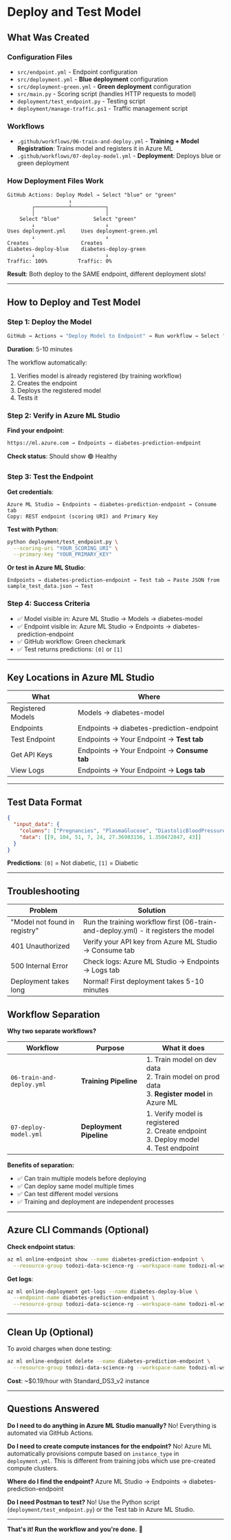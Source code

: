 # Deploy and Test Model

## What Was Created

### Configuration Files
- `src/endpoint.yml` - Endpoint configuration
- `src/deployment.yml` - **Blue deployment** configuration
- `src/deployment-green.yml` - **Green deployment** configuration
- `src/main.py` - Scoring script (handles HTTP requests to model)
- `deployment/test_endpoint.py` - Testing script
- `deployment/manage-traffic.ps1` - Traffic management script

### Workflows
- `.github/workflows/06-train-and-deploy.yml` - **Training + Model Registration**: Trains model and registers it in Azure ML
- `.github/workflows/07-deploy-model.yml` - **Deployment**: Deploys blue or green deployment

### How Deployment Files Work

```
GitHub Actions: Deploy Model → Select "blue" or "green"
                    ↓
        ┌───────────┴───────────┐
        │                       │
    Select "blue"           Select "green"
        ↓                       ↓
Uses deployment.yml     Uses deployment-green.yml
        ↓                       ↓
Creates                 Creates
diabetes-deploy-blue    diabetes-deploy-green
        ↓                       ↓
Traffic: 100%          Traffic: 0%
```

**Result**: Both deploy to the SAME endpoint, different deployment slots!

---

## How to Deploy and Test Model

### Step 1: Deploy the Model

```bash
GitHub → Actions → "Deploy Model to Endpoint" → Run workflow → Select "production" → Run
```

**Duration**: 5-10 minutes

The workflow automatically:
1. Verifies model is already registered (by training workflow)
2. Creates the endpoint
3. Deploys the registered model
4. Tests it

### Step 2: Verify in Azure ML Studio

**Find your endpoint**:
```
https://ml.azure.com → Endpoints → diabetes-prediction-endpoint
```

**Check status**: Should show 🟢 Healthy

### Step 3: Test the Endpoint

**Get credentials**:
```
Azure ML Studio → Endpoints → diabetes-prediction-endpoint → Consume tab
Copy: REST endpoint (scoring URI) and Primary Key
```

**Test with Python**:
```bash
python deployment/test_endpoint.py \
  --scoring-uri "YOUR_SCORING_URI" \
  --primary-key "YOUR_PRIMARY_KEY"
```

**Or test in Azure ML Studio**:
```
Endpoints → diabetes-prediction-endpoint → Test tab → Paste JSON from sample_test_data.json → Test
```

### Step 4: Success Criteria

- ✅ Model visible in: Azure ML Studio → Models → diabetes-model
- ✅ Endpoint visible in: Azure ML Studio → Endpoints → diabetes-prediction-endpoint
- ✅ GitHub workflow: Green checkmark
- ✅ Test returns predictions: `[0]` or `[1]`

---

## Key Locations in Azure ML Studio

| What | Where |
|------|-------|
| Registered Models | Models → diabetes-model |
| Endpoints | Endpoints → diabetes-prediction-endpoint |
| Test Endpoint | Endpoints → Your Endpoint → **Test tab** |
| Get API Keys | Endpoints → Your Endpoint → **Consume tab** |
| View Logs | Endpoints → Your Endpoint → **Logs tab** |

---

## Test Data Format

```json
{
  "input_data": {
    "columns": ["Pregnancies", "PlasmaGlucose", "DiastolicBloodPressure", "TricepsThickness", "SerumInsulin", "BMI", "DiabetesPedigree", "Age"],
    "data": [[9, 104, 51, 7, 24, 27.36983156, 1.350472047, 43]]
  }
}
```

**Predictions**: `[0]` = Not diabetic, `[1]` = Diabetic

---

## Troubleshooting

| Problem | Solution |
|---------|----------|
| "Model not found in registry" | Run the training workflow first (06-train-and-deploy.yml) - it registers the model |
| 401 Unauthorized | Verify your API key from Azure ML Studio → Consume tab |
| 500 Internal Error | Check logs: Azure ML Studio → Endpoints → Logs tab |
| Deployment takes long | Normal! First deployment takes 5-10 minutes |

## Workflow Separation

**Why two separate workflows?**

| Workflow | Purpose | What it does |
|----------|---------|--------------|
| `06-train-and-deploy.yml` | **Training Pipeline** | 1. Train model on dev data<br/>2. Train model on prod data<br/>3. **Register model** in Azure ML |
| `07-deploy-model.yml` | **Deployment Pipeline** | 1. Verify model is registered<br/>2. Create endpoint<br/>3. Deploy model<br/>4. Test endpoint |

**Benefits of separation:**
- ✅ Can train multiple models before deploying
- ✅ Can deploy same model multiple times
- ✅ Can test different model versions
- ✅ Training and deployment are independent processes

---

## Azure CLI Commands (Optional)

**Check endpoint status**:
```bash
az ml online-endpoint show --name diabetes-prediction-endpoint \
  --resource-group todozi-data-science-rg --workspace-name todozi-ml-ws
```

**Get logs**:
```bash
az ml online-deployment get-logs --name diabetes-deploy-blue \
  --endpoint-name diabetes-prediction-endpoint \
  --resource-group todozi-data-science-rg --workspace-name todozi-ml-ws
```

---

## Clean Up (Optional)

To avoid charges when done testing:
```bash
az ml online-endpoint delete --name diabetes-prediction-endpoint \
  --resource-group todozi-data-science-rg --workspace-name todozi-ml-ws --yes
```

**Cost**: ~$0.19/hour with Standard_DS3_v2 instance

---

## Questions Answered

**Do I need to do anything in Azure ML Studio manually?**
No! Everything is automated via GitHub Actions.

**Do I need to create compute instances for the endpoint?**
No! Azure ML automatically provisions compute based on `instance_type` in `deployment.yml`. This is different from training jobs which use pre-created compute clusters.

**Where do I find the endpoint?**
Azure ML Studio → Endpoints → diabetes-prediction-endpoint

**Do I need Postman to test?**
No! Use the Python script (`deployment/test_endpoint.py`) or the Test tab in Azure ML Studio.

---

**That's it! Run the workflow and you're done.** 🚀

